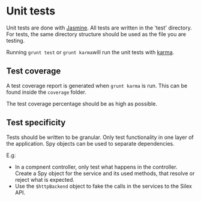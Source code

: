 # Unit tests

Unit tests are done with [Jasmine](http://jasmine.github.io).
All tests are written in the 'test' directory. For tests, the same directory structure should be used as the file you are testing.

Running `grunt test` or `grunt karma`will run the unit tests with [karma](https://karma-runner.github.io).

## Test coverage
 A test coverage report is generated when `grunt karma` is run. This can be found inside the `coverage` folder.

The test coverage percentage should be as high as possible.

## Test specificity
 Tests should be written to be granular. Only test functionality in one layer of the application. Spy objects can be used to separate dependencies.

E.g:

* In a compnent controller, only test what happens in the controller. Create a Spy object for the service and its used methods, that resolve or reject what is expected.
* Use the `$httpBackend` object to fake the calls in the services to the Silex API.